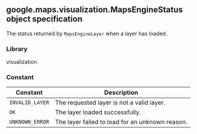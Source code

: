 <h2 id="MapsEngineStatus">
google.maps.visualization.MapsEngineStatus
object specification
</h2><p>The status returned by <code>MapsEngineLayer</code> when a layer has loaded.</p><h3>Library</h3><p>visualization</p><h3>Constant</h3><table summary="object MapsEngineStatus - Constants" width="100%">
<thead>
<tr><th>Constant</th>
<th>Description</th>
</tr></thead>
<tbody>
<tr>
<td><code>INVALID_LAYER</code></td>
<td>The requested layer is not a valid layer.</td>
</tr>
<tr>
<td><code>OK</code></td>
<td>The layer loaded successfully.</td>
</tr>
<tr>
<td><code>UNKNOWN_ERROR</code></td>
<td>The layer failed to load for an unknown reason.</td>
</tr>
</tbody>
</table>